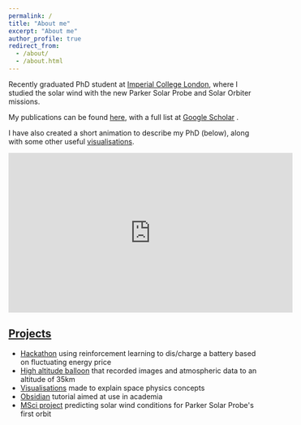 ```yaml
---
permalink: /
title: "About me"
excerpt: "About me"
author_profile: true
redirect_from: 
  - /about/
  - /about.html
---
```


Recently graduated PhD student at [Imperial College London](https://www.imperial.ac.uk/space-and-atmospheric-physics), where I studied the solar wind with the new Parker Solar Probe and Solar Orbiter missions.

My publications can be found <a href="/publications/">here</a>, with a full list at [Google Scholar](https://scholar.google.com/citations?user=59iEPNwAAAAJ) <i class="fas fa-graduation-cap"></i>.

I have also created a short animation to describe my PhD (below), along with some other useful <a href="/vis/">visualisations</a>.

<iframe width="560" height="315" src="https://www.youtube.com/embed/rI2yBMnZMpU" title="YouTube video player" frameborder="0" allow="accelerometer; autoplay; clipboard-write; encrypted-media; gyroscope; picture-in-picture" allowfullscreen></iframe>


## [Projects](/projects)

* [Hackathon](/projects/hackathon) using reinforcement learning to dis/charge a battery based on fluctuating energy price
* [High altitude balloon](/projects/hab) that recorded images and atmospheric data to an altitude of 35km
* [Visualisations](/vis) made to explain space physics concepts
* [Obsidian](/projects/obsidian) tutorial aimed at use in academia
* [MSci project](/projects/msci) predicting solar wind conditions for Parker Solar Probe's first orbit
